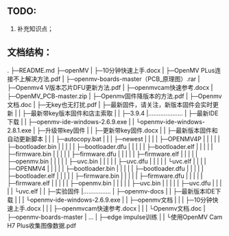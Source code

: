 ## TODO:

1. 补充知识点；



## 文档结构：

.
├─README.md
├─openMV
|   ├─10分钟快速上手.docx
|   ├─OpenMV PLus连接不上解决方法.pdf
|   ├─openmv-boards-master（PCB_原理图）.rar
|   ├─Openmv4 V版本芯片DFU更新方法.pdf
|   ├─openmvcam快速参考.docx
|   ├─OpenMV_PCB-master.zip
|   ├─Openmv固件降版本的方法.pdf
|   ├─Openmv文档.doc
|   ├─无key也无打扰.pdf
|   ├─最新固件，请关注，新版本固件会实时更新
|   |          ├─最新带key版本固件和店主索取
|   |          ├─3.9.4
|....................
|   ├─最新IDE下载
|   |    ├─openmv-ide-windows-2.6.9.exe
|   |    └openmv-ide-windows-2.8.1.exe
|   ├─升级带key固件
|   |    ├─更新带key固件.docx
|   |    ├─最新版本固件和自动更新脚本
|   |    |       ├─autocopy.bat
|   |    |       ├─newest
|   |    |       |   ├─OPENMV4P
|   |    |       |   |    ├─bootloader.bin
|   |    |       |   |    ├─bootloader.dfu
|   |    |       |   |    ├─bootloader.elf
|   |    |       |   |    ├─firmware.bin
|   |    |       |   |    ├─firmware.dfu
|   |    |       |   |    ├─firmware.elf
|   |    |       |   |    ├─openmv.bin
|   |    |       |   |    ├─uvc.bin
|   |    |       |   |    ├─uvc.dfu
|   |    |       |   |    └uvc.elf
|   |    |       |   ├─OPENMV4
|   |    |       |   |    ├─bootloader.bin
|   |    |       |   |    ├─bootloader.dfu
|   |    |       |   |    ├─bootloader.elf
|   |    |       |   |    ├─firmware.bin
|   |    |       |   |    ├─firmware.dfu
|   |    |       |   |    ├─firmware.elf
|   |    |       |   |    ├─openmv.bin
|   |    |       |   |    ├─uvc.bin
|   |    |       |   |    ├─uvc.dfu
|   |    |       |   |    └uvc.elf
|   |    ├─实验固件
|................
|   ├─openmv-docs
|   |      ├─最新版本IDE下载
|   |      |     └openmv-ide-windows-2.6.9.exe
|   |      ├─openmv文档
|   |      |    ├─10分钟快速上手.docx
|   |      |    ├─openmvcam快速参考.docx
|   |      |    └Openmv文档.doc
|   ├─openmv-boards-master
|  		...
|   ├─edge impulse训练
|   |       └使用OpenMV Cam H7 Plus收集图像数据.pdf